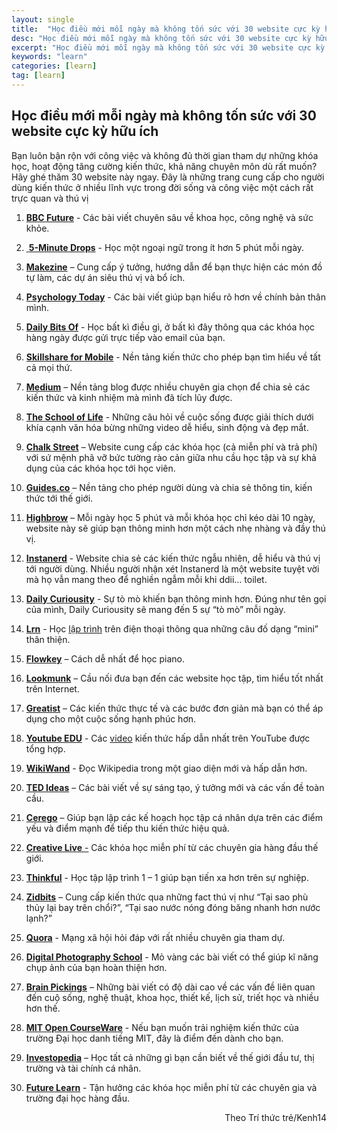 ```yaml
---
layout: single
title:  "Học điều mới mỗi ngày mà không tốn sức với 30 website cực kỳ hữu ích"
desc: "Học điều mới mỗi ngày mà không tốn sức với 30 website cực kỳ hữu ích"
excerpt: "Học điều mới mỗi ngày mà không tốn sức với 30 website cực kỳ hữu ích"
keywords: "learn"
categories: [learn]
tag: [learn]
---
```


## Học điều mới mỗi ngày mà không tốn sức với 30 website cực kỳ hữu ích

Bạn luôn bận rộn với công việc và không đủ thời gian tham dự những khóa học, hoạt động tăng cường kiến thức, khả năng chuyên môn dù rất muốn? Hãy ghé thăm 30 website này ngay. Đây là những trang cung cấp cho người dùng kiến thức ở nhiều lĩnh vực trong đời sống và công việc một cách rất trực quan và thú vị

1. [**BBC Future**](http://www.bbc.com/future/) - Các bài viết chuyên sâu về khoa học, công nghệ và sức khỏe.

2. [ **5-Minute Drops**](http://www.5mindrops.com/) - Học một ngoại ngữ trong ít hơn 5 phút mỗi ngày.

3. [**Makezine**](https://makezine.com/) – Cung cấp ý tưởng, hướng dẫn để bạn thực hiện các món đồ tự làm, các dự án siêu thú vị và bổ ích.

4. [**Psychology Today**](https://www.psychologytoday.com/) - Các bài viết giúp bạn hiểu rõ hơn về chính bản thân mình.

5. [**Daily Bits Of**](http://https//www.dailybitsof.com/) - Học bất kì điều gì, ở bất kì đây thông qua các khóa học hàng ngày được gửi trực tiếp vào email của bạn.

6. [**Skillshare for Mobile**](https://www.skillshare.com/mobile) - Nền tảng kiến thức cho phép bạn tìm hiểu về tất cả mọi thứ.

7. [**Medium**](https://medium.com/) – Nền tảng blog được nhiều chuyên gia chọn để chia sẻ các kiến thức và kinh nhiệm mà mình đã tích lũy được.

8. [**The School of Life**](https://www.theschooloflife.com/) - Những câu hỏi về cuộc sống được giải thích dưới khía cạnh văn hóa bừng những video dễ hiểu, sinh động và đẹp mắt.

9. [**Chalk Street**](https://www.chalkstreet.com/) – Website cung cấp các khóa học (cả miễn phí và trả phí) với sứ mệnh phã vỡ bức tường rào cản giữa nhu cầu học tập và sự khả dụng của các khóa học tới học viên.

10. [**Guides.co**](https://guides.co/) – Nền tảng cho phép người dùng và chia sẻ thông tin, kiến thức tới thế giới.

11. [**Highbrow**](http://gohighbrow.com/) – Mỗi ngày học 5 phút và mỗi khóa học chỉ kéo dài 10 ngày, website này sẽ giúp bạn thông minh hơn một cách nhẹ nhàng và đầy thú vị.

12. [**Instanerd**](http://instanerd.me/) - Website chia sẻ các kiến thức ngẫu nhiên, dễ hiểu và thú vị tới người dùng. Nhiều người nhận xét Instanerd là một website tuyệt vời mà họ vẫn mang theo để nghiền ngẫm mỗi khi ddii… toilet.

13. [**Daily Curiousity**](https://curiosity.com/app/) - Sự tò mò khiến bạn thông minh hơn. Đúng như tên gọi của mình, Daily Curiousity sẽ mang đến 5 sự “tò mò” mỗi ngày.

14. [**Lrn**](http://lrn.com/) - Học [lập trình](http://hrinsider.vietnamworks.com/bach-khoa-toan-job-ky-4-lap-trinh-vien-anh-la-ai-2/) trên điện thoại thông qua những câu đố dạng “mini” thân thiện.

15. [**Flowkey**](http://www.flowkey.com/en) – Cách dễ nhất để học piano.

16. [**Lookmunk**](http://lookmunk.com/) – Cầu nối đưa bạn đến các website học tập, tìm hiểu tốt nhất trên Internet.

17. [**Greatist**](http://greatist.com/) – Các kiến thức thực tế và các bước đơn giản mà bạn có thể áp dụng cho một cuộc sống hạnh phúc hơn.

18. [**Youtube EDU**](https://www.youtube.com/channel/UC3yA8nDwraeOfnYfBWun83g) - Các [video](http://hrinsider.vietnamworks.com/3-doan-phim-coi-xong-chi-muon-lao-vao-lam-viec/) kiến thức hấp dẫn nhất trên YouTube được tổng hợp.

19. [**WikiWand**](http://www.wikiwand.com/) - Đọc Wikipedia trong một giao diện mới và hấp dẫn hơn.

20. [**TED Ideas**](http://ideas.ted.com/) – Các bài viết về sự sáng tạo, ý tưởng mới và các vấn đề toàn cầu.

21. [**Cerego**](https://cerego.com/) – Giúp bạn lập các kế hoạch học tập cá nhân dựa trên các điểm yếu và điểm mạnh để tiếp thu kiến thức hiệu quả.

22. [**Creative Live** -](https://www.creativelive.com/?utm_source=google&utm_medium=cpc&utm_campaign=S__BRAND&utm_content=B__EXACT&gclid=Cj0KEQiAvNrBBRDe3IOwzLn6_O4BEiQAmbK-Dv3p-_cfZk1XeiQhs5bjfOCVFoGQAyMVQLLnG7pPZxAaAs8K8P8HAQ) Các khóa học miễn phí từ các chuyên gia hàng đầu thế giới.

23. [**Thinkful**](https://www.thinkful.com/) - Học tập lập trình 1 – 1 giúp bạn tiến xa hơn trên sự nghiệp.

24. [**Zidbits**](http://zidbits.com/) – Cung cấp kiến thức qua những fact thú vị như “Tại sao phù thủy lại bay trên chổi?”, “Tại sao nước nóng đóng băng nhanh hơn nước lạnh?”

25. [**Quora**](https://www.quora.com/) - Mạng xã hội hỏi đáp với rất nhiều chuyên gia tham dự.

26. [**Digital Photography School**](http://digital-photography-school.com/) - Mỏ vàng các bài viết có thể giúp kĩ năng chụp ảnh của bạn hoàn thiện hơn.

27. [**Brain Pickings**](https://www.brainpickings.org/) – Những bài viết có độ dài cao về các vấn đề liên quan đến cuộ sống, nghệ thuật, khoa học, thiết kế, lịch sử, triết học và nhiều hơn thế.

28. [**MIT Open CourseWare**](https://www.brainpickings.org/) - Nếu bạn muốn trải nghiệm kiến thức của trường Đại học danh tiếng MIT, đây là điểm đến dành cho bạn.

29. [**Investopedia**](https://www.brainpickings.org/) – Học tất cả những gì bạn cần biết về thế giới đầu tư, thị trường và tài chính cá nhân.

30. [**Future Learn**](https://www.brainpickings.org/) - Tận hưởng các khóa học miễn phí từ các chuyên gia và trường đại học hàng đầu.

<div style="text-align: right">Theo Trí thức trẻ/Kenh14</div>
